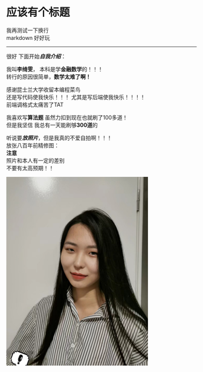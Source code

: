 # 应该有个标题  
我再测试一下换行   
markdown 好好玩   
***
很好 下面开始***自我介绍***：  

我叫**李绮雯**， 本科是学**金融数学**的！！！  
转行的原因很简单，**数学太难了啊！**  

感谢昆士兰大学收留本编程菜鸟  
还是写代码使我快乐！！！
尤其是写后端使我快乐！！！！  
前端调格式太痛苦了TAT 

我喜欢写**算法题**  虽然力扣到现在也就刷了100多道！   
但是我坚信 我总有一天能刷够**300道**的  


听说要***放照片***，但是我真的不爱自拍啊！！！  
放张八百年前精修图：  
**注意**     
照片和本人有一定的差别  
不要有太高预期！！

<img src="https://github.com/gtb-2022-li-qiwen/.github/blob/main/assets/%E5%B0%8F%E6%9D%8E.jpg" width="375" height="500">
